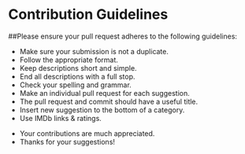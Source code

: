# Contribution Guidelines

##Please ensure your pull request adheres to the following guidelines:

* Make sure your submission is not a duplicate.
* Follow the appropriate format.
* Keep descriptions short and simple.
* End all descriptions with a full stop.
* Check your spelling and grammar.
* Make an individual pull request for each suggestion.
* The pull request and commit should have a useful title.
* Insert new suggestion to the bottom of a category.
* Use IMDb links & ratings.


- Your contributions are much appreciated.
- Thanks for your suggestions!